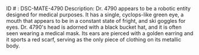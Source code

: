 ID # : DSC-MATE-4790
Description: Dr. 4790 appears to be a robotic entity designed for medical purposes. It has a single, cyclops-like green eye, a mouth that appears to be in a constant state of fright, and ski goggles for eyes. Dr. 4790's head is adorned with a black bucket hat, and it is often seen wearing a medical mask. Its ears are pierced with a golden earring and it sports a red scarf, serving as the only piece of clothing on its metallic body.